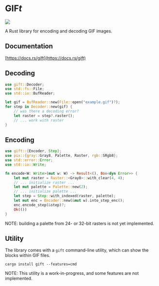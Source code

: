 # GIF*t*

![](https://github.com/DougLau/gift/workflows/Test/badge.svg)

A Rust library for encoding and decoding GIF images.

## Documentation
[https://docs.rs/gift](https://docs.rs/gift)

## Decoding

```rust
use gift::Decoder;
use std::fs::File;
use std::io::BufReader;

let gif = BufReader::new(File::open("example.gif")?);
for step in Decoder::new(gif) {
    // was there a decoding error?
    let raster = step?.raster();
    // ... work with raster
}
```

## Encoding

```rust
use gift::{Encoder, Step};
use pix::{gray::Gray8, Palette, Raster, rgb::SRgb8};
use std::error::Error;
use std::io::Write;

fn encode<W: Write>(mut w: W) -> Result<(), Box<dyn Error>> {
    let mut raster = Raster::<Gray8>::with_clear(4, 4);
    // ... initialize raster ...
    let mut palette = Palette::new(2);
    // ... initialize palette ...
    let step = Step::with_indexed(raster, palette);
    let mut enc = Encoder::new(&mut w).into_step_enc();
    enc.encode_step(&step)?;
    Ok(())
}
```

NOTE: building a palette from 24- or 32-bit rasters is not yet implemented.

## Utility

The library comes with a `gift` command-line utility, which can show the blocks
within GIF files.
```
cargo install gift --features=cmd
```

NOTE: This utility is a work-in-progress, and some features are not implemented.
